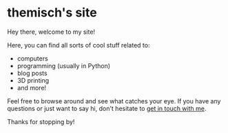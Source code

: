 # themisch's site
Hey there, welcome to my site!

Here, you can find all sorts of cool stuff related to:

* computers
* programming (usually in Python)
* blog posts
* 3D printing
* and more!

Feel free to browse around and see what catches your eye.
If you have any questions or just want to say hi, don't hesitate to [get in touch with me](contact.html).

Thanks for stopping by!
